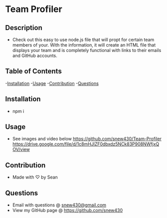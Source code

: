 # Team Profiler

## Description

- Check out this easy to use node.js file that will propt for certain team members of your. With the information, it will create an HTML file that displays your team and is completely functional with links to their emails and GitHub accounts.

## Table of Contents

-[Installation](#installation) -[Usage](#usage) -[Contribution](#contribution) -[Questions](#questions)

## Installation

- npm i

## Usage

- See images and video below
https://github.com/snew430/Team-Profiler
https://drive.google.com/file/d/1c8mHJlZF0dbxdz5NCk83P908NWfjxQOV/view

## Contribution

- Made with ♡ by Sean

## Questions

- Email with questions @ snew430@gmail.com
- View my GitHub page @ https://github.com/snew430
